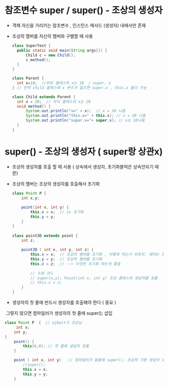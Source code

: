 # 참조변수 super / super() - 조상의 생성자

- 객체 자신을 가리키는 참조변수 , 인스턴스 메서드 (생성자) 내에서만 존재

- 조상의 멤버를 자신의 멤버와 구별할 때 사용

  ```java
  class SuperTest {
  	public static void main(String args[]) {
  		Child c = new Child();
  		c.method();
  	}
  }
  
  class Parent {
  	int x=10;  //부모 클래스의 x는 10  / super. x
  } // 만약 child 클래스에 x 변수가 없으면 super.x , this.x 둘다 가능
  
  class Child extends Parent {
  	int x = 20;  // 자식 클래스의 x는 20
  	void method() {
  		System.out.println("x=" + x);  // x = 20 나옴
  		System.out.println("this.x=" + this.x); // x = 20 나옴
  		System.out.println("super.x="+ super.x); // x는 10나옴
  	}
  }
  ```

  

# super() - 조상의 생성자 ( super랑 상관x)

- 조상의 생성자를 호출 할 때 사용  ( 상속에서 생성자, 초기화블럭은 상속안되기 때문)

- 조상의 멤버는 조상의 생성자를 호출해서 초기화

  ```java
  class Point P {
      int x,y;
      
      point(int x, int y) {
          this.x = x;  // iv 초기화
          this.y = y;
      }
  }
  	
  class point3D extends point {
      int z;
      
      point3D ( int x, int y, int z) {
          this.x = x;  // 조상의 멤버를 초기화 , 이렇게 하는거 비추천, 에러는 안남
          this.y = y;  // 조상의 멤버를 초기화
          this.z = z;  // --> 이것만 초기화 하는게 좋음
          
          // 수정 코드
          // super(x,y); Point(int x, int y) 조상 클래스의 생성자를 호출
          // this.z = z;
      }
  }
  ```

  

- 생성자의 첫 줄에 반드시 생성자를 호출해야 한다 ( 중요 ) 

​       그렇지 않으면 컴파일러가 생성자의 첫 줄에  super(); 삽입

```java
class Point P  {  // ojbect가 조상님
	 int x;
    int y;
}
	point() {
        this(0,0); // 첫 줄에 생성자 호출
    }

	point ( int x, int y)   // 컴파일러가 밑줄에 super(); 조상의 기본 생성자 호출
        //super();  
        this.x = x;
        this.y = y;
    }
```

